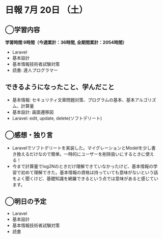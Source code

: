 # 日報  7月 20日 （土）

## ◯学習内容

**学習時間  9時間（今週累計：36時間, 全期間累計：2054時間）**

- Laravel
- 基本設計
- 基本情報技術者試験対策
- 読書: 達人プログラマー

## できるようになったこと、学んだこと

- 基本情報: セキュリティ文章問題対策、プログラムの基本、基本アルゴリズム、計算量
- 基本設計: 画面遷移図
- Laravel: edit, update, delete(ソフトデリート)

## ◯感想・独り言

- Laravelでソフトデリートを実装した。マイグレーションとModelを少し書き換えるだけなので簡単。一時的にユーザーを削除扱いにするときに使える！
- 今まで計算量でlog2Nのときだけ理解できていなかったけど、基本情報の学習で初めて理解できた。基本情報の資格は持っていても意味がないという話をよく聞くけど、基礎知識を網羅できるという点では意味があると感じています。

## ◯明日の予定

- Laravel
- 基本設計
- 基本情報技術者試験対策
- 読書
